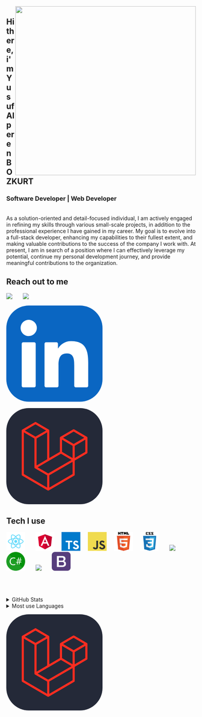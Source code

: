 <img src="https://i.giphy.com/media/bGgsc5mWoryfgKBx1u/giphy.webp" width="480" height="450" align='right'>


## Hi there, i'm Yusuf Alperen BOZKURT 

### Software Developer |  Web Developer
<br/>
As a solution-oriented and detail-focused individual, I am actively engaged in refining my skills through various small-scale projects, in addition to the professional experience I have gained in my career. My goal is to evolve into a full-stack developer, enhancing my capabilities to their fullest extent, and making valuable contributions to the success of the company I work with. At present, I am in search of a position where I can effectively leverage my potential, continue my personal development journey, and provide meaningful contributions to the organization.

## Reach out to me

[<img   width='32' href='https://www.linkedin.com/in/yalperenbozkurt/' src ="https://user-images.githubusercontent.com/108146039/186001161-e350bd35-1ec8-4ad8-a67e-ed385a4c293f.svg" aligns='left' />][Linkedin] &nbsp; &nbsp; &nbsp;
[<img  width='32'  src ="https://user-images.githubusercontent.com/108146039/186001836-99ec30a9-f659-4024-846a-7a3e3d4d8fd2.svg" aligns='left' />][instragram]

<svg width="256" height="256" viewBox="0 0 256 256" fill="none" xmlns="http://www.w3.org/2000/svg">
<rect width="256" height="256" rx="60" fill="white"/>
<rect width="256" height="256" rx="60" fill="#0A66C2"/>
<path d="M184.715 217.685H213.985C216.194 217.685 217.985 215.895 217.985 213.686L218 151.844C218 119.521 211.035 94.6755 173.262 94.6755C158.903 94.1423 145.362 101.544 138.055 113.904C137.997 114.002 137.893 114.062 137.779 114.062C137.603 114.062 137.46 113.919 137.46 113.743V101.66C137.46 99.4511 135.67 97.6602 133.46 97.6602H105.683C103.474 97.6602 101.683 99.4511 101.683 101.66V213.68C101.683 215.89 103.474 217.68 105.683 217.68H134.951C137.16 217.68 138.951 215.89 138.951 213.68V158.307C138.951 142.65 141.921 127.487 161.332 127.487C180.467 127.487 180.715 145.403 180.715 159.321V213.685C180.715 215.894 182.506 217.685 184.715 217.685Z" fill="white"/>
<path d="M38 59.6275C38 71.4921 47.7675 81.2539 59.6321 81.2539C71.4944 81.2528 81.2551 71.4853 81.2551 59.623C81.2528 47.7607 71.491 38 59.6275 38C47.763 38 38 47.763 38 59.6275Z" fill="white"/>
<path d="M44.9588 217.685H74.2659C76.4751 217.685 78.2659 215.894 78.2659 213.685V101.66C78.2659 99.4511 76.4751 97.6602 74.2659 97.6602H44.9588C42.7497 97.6602 40.9588 99.4511 40.9588 101.66V213.685C40.9588 215.894 42.7497 217.685 44.9588 217.685Z" fill="white"/>
</svg>
<br/>

<svg xmlns="http://www.w3.org/2000/svg" width="256" height="256" fill="none" viewBox="0 0 256 256"><rect width="256" height="256" fill="#242938" rx="60"/><path fill="#FF2D20" fill-rule="evenodd" d="M215.846 78.3138C215.91 78.5572 215.944 78.8083 215.944 79.0605V118.26C215.944 118.763 215.813 119.257 215.565 119.692C215.316 120.128 214.958 120.489 214.528 120.739L182.082 139.681V177.226C182.082 178.248 181.547 179.191 180.673 179.706L112.945 219.241C112.79 219.33 112.621 219.387 112.452 219.448C112.388 219.47 112.329 219.509 112.262 219.527C111.788 219.653 111.291 219.653 110.817 219.527C110.74 219.505 110.669 219.462 110.595 219.434C110.44 219.377 110.278 219.327 110.13 219.241L42.4164 179.706C41.9862 179.455 41.6288 179.094 41.3801 178.659C41.1314 178.224 41.0003 177.729 41 177.226V59.6288C41 59.3715 41.0352 59.1214 41.0986 58.8785C41.1198 58.7963 41.1691 58.7213 41.1973 58.6391C41.2501 58.4891 41.2995 58.3355 41.377 58.1961C41.4298 58.1032 41.5073 58.0282 41.5708 57.9425C41.6518 57.8281 41.7258 57.7102 41.8209 57.6102C41.9019 57.528 42.0076 57.4673 42.0993 57.3959C42.2014 57.3101 42.293 57.2172 42.4093 57.1493H42.4128L76.2714 37.3818C76.7001 37.1317 77.1861 37 77.6807 37C78.1753 37 78.6613 37.1317 79.09 37.3818L112.949 57.1493H112.956C113.068 57.2208 113.164 57.3101 113.266 57.3923C113.357 57.4637 113.459 57.528 113.54 57.6066C113.639 57.7102 113.71 57.8281 113.794 57.9425C113.854 58.0282 113.935 58.1032 113.984 58.1961C114.065 58.339 114.111 58.4891 114.168 58.6391C114.196 58.7213 114.245 58.7963 114.266 58.8821C114.331 59.1255 114.364 59.3766 114.365 59.6288V133.079L142.579 116.606V79.0569C142.579 78.8068 142.614 78.5531 142.678 78.3138C142.703 78.228 142.748 78.153 142.777 78.0708C142.833 77.9208 142.882 77.7672 142.96 77.6278C143.013 77.5349 143.09 77.4599 143.15 77.3742C143.235 77.2598 143.305 77.1419 143.404 77.0419C143.485 76.9597 143.587 76.899 143.679 76.8275C143.784 76.7418 143.876 76.6489 143.989 76.581H143.993L177.855 56.8135C178.283 56.563 178.769 56.4311 179.264 56.4311C179.759 56.4311 180.245 56.563 180.673 56.8135L214.532 76.581C214.652 76.6525 214.743 76.7418 214.849 76.824C214.937 76.8954 215.039 76.9597 215.12 77.0383C215.219 77.1419 215.289 77.2598 215.374 77.3742C215.437 77.4599 215.515 77.5349 215.564 77.6278C215.645 77.7672 215.691 77.9208 215.747 78.0708C215.779 78.153 215.825 78.228 215.846 78.3138H215.846ZM210.3 116.606V84.0086L198.451 90.9253L182.082 100.482V133.079L210.303 116.606H210.3ZM176.441 175.572V142.954L160.34 152.279L114.361 178.888V211.813L176.441 175.572ZM46.6443 64.5769V175.572L108.717 211.81V178.891L76.289 160.281L76.2784 160.274L76.2643 160.267C76.1551 160.203 76.0635 160.11 75.9613 160.031C75.8732 159.96 75.7711 159.903 75.6936 159.824L75.6866 159.814C75.595 159.724 75.5315 159.614 75.454 159.513C75.3835 159.417 75.299 159.335 75.2426 159.235L75.2386 159.224C75.1752 159.117 75.1364 158.988 75.0906 158.867C75.0448 158.76 74.9849 158.66 74.9568 158.545V158.541C74.9216 158.406 74.9145 158.263 74.9004 158.123C74.8863 158.016 74.8581 157.909 74.8581 157.802V157.795V81.0505L58.493 71.49L46.6443 64.5805V64.5769ZM77.6842 43.1624L49.4735 59.6288L77.6772 76.0951L105.884 59.6252L77.6772 43.1624H77.6842ZM92.3551 145.926L108.721 136.373V64.5769L96.8719 71.4936L80.5029 81.0504V152.847L92.3551 145.926ZM179.264 62.5941L151.056 79.0605L179.264 95.5268L207.467 79.0569L179.264 62.5941ZM176.441 100.482L160.072 90.9253L148.224 84.0086V116.606L164.589 126.159L176.441 133.079V100.482ZM111.536 173.94L152.909 149.988L173.591 138.02L145.405 121.564L112.952 140.51L83.3743 157.777L111.536 173.94Z" clip-rule="evenodd"/></svg>


## Tech I use

<img width='50'   src ='https://raw.githubusercontent.com/github/explore/80688e429a7d4ef2fca1e82350fe8e3517d3494d/topics/react/react.png'/> &nbsp; &nbsp; &nbsp;
<img width='50'  src ='https://raw.githubusercontent.com/github/explore/80688e429a7d4ef2fca1e82350fe8e3517d3494d/topics/angular/angular.png'/> &nbsp; &nbsp;
<img width='50'  src ='https://raw.githubusercontent.com/github/explore/80688e429a7d4ef2fca1e82350fe8e3517d3494d/topics/typescript/typescript.png'/> &nbsp; &nbsp; 
<img width='50'  src ='https://raw.githubusercontent.com/github/explore/80688e429a7d4ef2fca1e82350fe8e3517d3494d/topics/javascript/javascript.png'/> &nbsp; &nbsp; 
<img width='50'  src ='https://raw.githubusercontent.com/github/explore/80688e429a7d4ef2fca1e82350fe8e3517d3494d/topics/html/html.png'/> &nbsp; &nbsp; 
<img width='50'  src ='https://raw.githubusercontent.com/github/explore/80688e429a7d4ef2fca1e82350fe8e3517d3494d/topics/css/css.png'/> &nbsp; &nbsp; &nbsp;
<img width='50'  src ='https://avatars.githubusercontent.com/u/9141961?s=40&v=4'/> &nbsp; &nbsp; &nbsp;
<img width='50'  src ='https://raw.githubusercontent.com/github/explore/80688e429a7d4ef2fca1e82350fe8e3517d3494d/topics/csharp/csharp.png'/> &nbsp; &nbsp; &nbsp;
<img width='50'  src ='https://avatars.githubusercontent.com/u/67109815?s=40&v=4'/> &nbsp; &nbsp; &nbsp;
<img width='50'  src ='https://raw.githubusercontent.com/github/explore/80688e429a7d4ef2fca1e82350fe8e3517d3494d/topics/bootstrap/bootstrap.png'/> &nbsp; &nbsp; &nbsp;








<br/>
<br/>
<br/>
<details>
<summary> GitHub Stats
</summary>
<img src='https://github-readme-stats.vercel.app/api?username=yalperenbozkurt&theme=merko'/>
</details>

<details>
<summary> Most use Languages
</summary>
<img src='https://github-readme-stats.vercel.app/api/top-langs/?username=yalperenbozkurt&layout=compact'/>
</details>





[Linkedin]:https://www.linkedin.com/in/yalperenbozkurt/
[instragram]:https://www.instagram.com/yalperenbozkurt/




<svg xmlns="http://www.w3.org/2000/svg" width="256" height="256" fill="none" viewBox="0 0 256 256"><rect width="256" height="256" fill="#242938" rx="60"/><path fill="#FF2D20" fill-rule="evenodd" d="M215.846 78.3138C215.91 78.5572 215.944 78.8083 215.944 79.0605V118.26C215.944 118.763 215.813 119.257 215.565 119.692C215.316 120.128 214.958 120.489 214.528 120.739L182.082 139.681V177.226C182.082 178.248 181.547 179.191 180.673 179.706L112.945 219.241C112.79 219.33 112.621 219.387 112.452 219.448C112.388 219.47 112.329 219.509 112.262 219.527C111.788 219.653 111.291 219.653 110.817 219.527C110.74 219.505 110.669 219.462 110.595 219.434C110.44 219.377 110.278 219.327 110.13 219.241L42.4164 179.706C41.9862 179.455 41.6288 179.094 41.3801 178.659C41.1314 178.224 41.0003 177.729 41 177.226V59.6288C41 59.3715 41.0352 59.1214 41.0986 58.8785C41.1198 58.7963 41.1691 58.7213 41.1973 58.6391C41.2501 58.4891 41.2995 58.3355 41.377 58.1961C41.4298 58.1032 41.5073 58.0282 41.5708 57.9425C41.6518 57.8281 41.7258 57.7102 41.8209 57.6102C41.9019 57.528 42.0076 57.4673 42.0993 57.3959C42.2014 57.3101 42.293 57.2172 42.4093 57.1493H42.4128L76.2714 37.3818C76.7001 37.1317 77.1861 37 77.6807 37C78.1753 37 78.6613 37.1317 79.09 37.3818L112.949 57.1493H112.956C113.068 57.2208 113.164 57.3101 113.266 57.3923C113.357 57.4637 113.459 57.528 113.54 57.6066C113.639 57.7102 113.71 57.8281 113.794 57.9425C113.854 58.0282 113.935 58.1032 113.984 58.1961C114.065 58.339 114.111 58.4891 114.168 58.6391C114.196 58.7213 114.245 58.7963 114.266 58.8821C114.331 59.1255 114.364 59.3766 114.365 59.6288V133.079L142.579 116.606V79.0569C142.579 78.8068 142.614 78.5531 142.678 78.3138C142.703 78.228 142.748 78.153 142.777 78.0708C142.833 77.9208 142.882 77.7672 142.96 77.6278C143.013 77.5349 143.09 77.4599 143.15 77.3742C143.235 77.2598 143.305 77.1419 143.404 77.0419C143.485 76.9597 143.587 76.899 143.679 76.8275C143.784 76.7418 143.876 76.6489 143.989 76.581H143.993L177.855 56.8135C178.283 56.563 178.769 56.4311 179.264 56.4311C179.759 56.4311 180.245 56.563 180.673 56.8135L214.532 76.581C214.652 76.6525 214.743 76.7418 214.849 76.824C214.937 76.8954 215.039 76.9597 215.12 77.0383C215.219 77.1419 215.289 77.2598 215.374 77.3742C215.437 77.4599 215.515 77.5349 215.564 77.6278C215.645 77.7672 215.691 77.9208 215.747 78.0708C215.779 78.153 215.825 78.228 215.846 78.3138H215.846ZM210.3 116.606V84.0086L198.451 90.9253L182.082 100.482V133.079L210.303 116.606H210.3ZM176.441 175.572V142.954L160.34 152.279L114.361 178.888V211.813L176.441 175.572ZM46.6443 64.5769V175.572L108.717 211.81V178.891L76.289 160.281L76.2784 160.274L76.2643 160.267C76.1551 160.203 76.0635 160.11 75.9613 160.031C75.8732 159.96 75.7711 159.903 75.6936 159.824L75.6866 159.814C75.595 159.724 75.5315 159.614 75.454 159.513C75.3835 159.417 75.299 159.335 75.2426 159.235L75.2386 159.224C75.1752 159.117 75.1364 158.988 75.0906 158.867C75.0448 158.76 74.9849 158.66 74.9568 158.545V158.541C74.9216 158.406 74.9145 158.263 74.9004 158.123C74.8863 158.016 74.8581 157.909 74.8581 157.802V157.795V81.0505L58.493 71.49L46.6443 64.5805V64.5769ZM77.6842 43.1624L49.4735 59.6288L77.6772 76.0951L105.884 59.6252L77.6772 43.1624H77.6842ZM92.3551 145.926L108.721 136.373V64.5769L96.8719 71.4936L80.5029 81.0504V152.847L92.3551 145.926ZM179.264 62.5941L151.056 79.0605L179.264 95.5268L207.467 79.0569L179.264 62.5941ZM176.441 100.482L160.072 90.9253L148.224 84.0086V116.606L164.589 126.159L176.441 133.079V100.482ZM111.536 173.94L152.909 149.988L173.591 138.02L145.405 121.564L112.952 140.51L83.3743 157.777L111.536 173.94Z" clip-rule="evenodd"/></svg>

